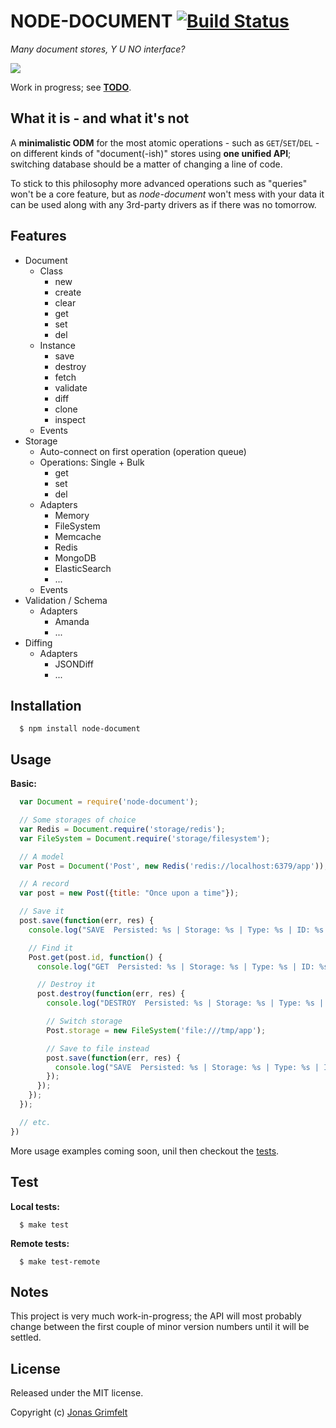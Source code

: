 # NODE-DOCUMENT [![Build Status](https://secure.travis-ci.org/grimen/node-document.png)](http://travis-ci.org/grimen/node-document)

*Many document stores, Y U NO interface?*

![](http://cl.ly/image/3e0s0X000K1m/node-document-logotype.png)

Work in progress; see **[TODO](https://github.com/grimen/node-document/blob/master/TODO)**.


## What it is - and what it's not

A **minimalistic ODM** for the most atomic operations - such as `GET`/`SET`/`DEL` - on different kinds of "document(-ish)" stores using **one unified API**; switching database should be a matter of changing a line of code.

To stick to this philosophy more advanced operations such as "queries" won't be a core feature, but as *node-document* won't mess with your data it can be used along with any 3rd-party drivers as if there was no tomorrow.


## Features

* Document
	* Class
		* new
		* create
		* clear
		* get
		* set
		* del
	* Instance
		* save
		* destroy
		* fetch
		* validate
		* diff
		* clone
		* inspect
	* Events
* Storage
	* Auto-connect on first operation (operation queue)
	* Operations: Single + Bulk
		* get
		* set
		* del
	* Adapters
		* Memory
		* FileSystem
		* Memcache
		* Redis
		* MongoDB
		* ElasticSearch
		* ...
	* Events
* Validation / Schema
	* Adapters
		* Amanda
		* ...
* Diffing
	* Adapters
		* JSONDiff
		* ...


## Installation

```shell
  $ npm install node-document
```


## Usage

**Basic:**

```javascript
  var Document = require('node-document');

  // Some storages of choice
  var Redis = Document.require('storage/redis');
  var FileSystem = Document.require('storage/filesystem');

  // A model
  var Post = Document('Post', new Redis('redis://localhost:6379/app'));

  // A record
  var post = new Post({title: "Once upon a time"});

  // Save it
  post.save(function(err, res) {
    console.log("SAVE  Persisted: %s | Storage: %s | Type: %s | ID: %s  ->  %s", post.persisted, post.storage.name, post.type, post.id, post);

    // Find it
    Post.get(post.id, function() {
      console.log("GET  Persisted: %s | Storage: %s | Type: %s | ID: %s  ->  %s", post.persisted, post.storage.name, post.type, post.id, post);

      // Destroy it
      post.destroy(function(err, res) {
        console.log("DESTROY  Persisted: %s | Storage: %s | Type: %s | ID: %s  ->  %s", post.persisted, post.storage.name, post.type, post.id, post);

        // Switch storage
        Post.storage = new FileSystem('file:///tmp/app');

        // Save to file instead
        post.save(function(err, res) {
          console.log("SAVE  Persisted: %s | Storage: %s | Type: %s | ID: %s  ->  %s", post.persisted, post.storage.klass.name, post.type, post.id, post);
        });
      });
    });
  });

  // etc.
})
```

More usage examples coming soon, unil then checkout the [tests](https://github.com/grimen/node-document/blob/master/test/document_spec.js).


## Test

**Local tests:**

```shell
  $ make test
```

**Remote tests:**

```shell
  $ make test-remote
```

## Notes

This project is very much work-in-progress; the API will most probably change between the first couple of minor version numbers until it will be settled.


## License

Released under the MIT license.

Copyright (c) [Jonas Grimfelt](http://github.com/grimen)
